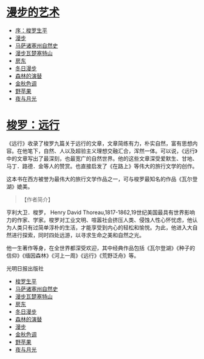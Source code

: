 <link href="../css/style.css" rel="stylesheet" type="text/css" />

# [漫步的艺术](https://s.zhangyue.com/chapter?bookId=11672464&rentId=100983&appId=748ab574)

<!--

书名：漫步的艺术
作者：[美]亨利·戴维·梭罗（Henry David Thoreau）
译者：董晓娣
出版社：天津人民出版社
出版时间：2018-06
ISBN：9787201130149

目录
封面
版权信息

-->

<div class="pages">

- [序：梭罗生平](远行/序.md)
- [漫步](远行/漫步.md)
- [马萨诸塞州自然史](远行/马萨诸塞州自然史.md)
- [漫步瓦楚塞特山](远行/漫步瓦楚塞特山.md)
- [房东](远行/房东.md)
- [冬日漫步](远行/冬日漫步.md)
- [森林的演替](远行/森林的演替.md)
- [金秋色调](远行/金秋色调.md)
- [野苹果](远行/野苹果.md)
- [夜与月光](远行/夜与月光.md)

</div>


# [梭罗：远行](https://s.zhangyue.com/chapter?bookId=11672464&rentId=100983&appId=748ab574)

<div class="p">

《远行》收录了梭罗九篇关于远行的文章，文章简练有力，朴实自然，富有思想内容。在他笔下，自然、人以及超验主义理想交融汇合，浑然一体。可以说，《远行》中的文章写出了最深刻，也最宽广的自然世界。他的这些文章深受爱默生、甘地、马丁．路德．金等人的赞赏。也直接启发了《在路上》等伟大的旅行文学的创作。

这本书在西方被誉为最伟大的旅行文学作品之一，可与梭罗最知名的作品《瓦尔登湖》媲美。

</div>

> 【作者简介】

<div class="p">

亨利大卫．梭罗， Henry David Thoreau,1817-1862,19世纪美国最具有世界影响力的作家、学家。梭罗对工业文明、喧嚣社会挤压人类、侵蚀人性心怀忧虑，他认为人类只有过简单淳朴的生活，才能享受到内心的轻松和愉悦。为此，他进入大自然进行探索，同时四处远游，以寻求生命之美和自然之光。

他一生著作等身，在全世界都深受欢迎，其中经典作品包括《瓦尔登湖》《种子的信仰》《缅因森林》《河上一周》《远行》《荒野泛舟》等。

</div>

<!--

书名 远行
作者［美］大卫·梭罗著；董晓娣译
出版社 光明日报出版社
出版时间 2012-04
版次 1
ISBN 9787511222787
定价 28.00元
装帧 平装
开本 16开
纸张 胶版纸
页数 226页
正文语种 简体中文
原版书名 EXCURSIONS

-->

<span class="r">光明日报出版社

<div class="pages">

- [梭罗生平](远行/序.md)
- [马萨诸塞州自然史](远行/马萨诸塞州自然史.md)
- [漫步瓦楚塞特山](远行/漫步瓦楚塞特山.md)
- [房东](远行/房东.md)
- [冬日漫步](远行/冬日漫步.md)
- [森林的演替](远行/森林的演替.md)
- [漫步](远行/漫步.md)
- [金秋色调](远行/金秋色调.md)
- [野苹果](远行/野苹果.md)
- [夜与月光](远行/夜与月光.md)

</div>
